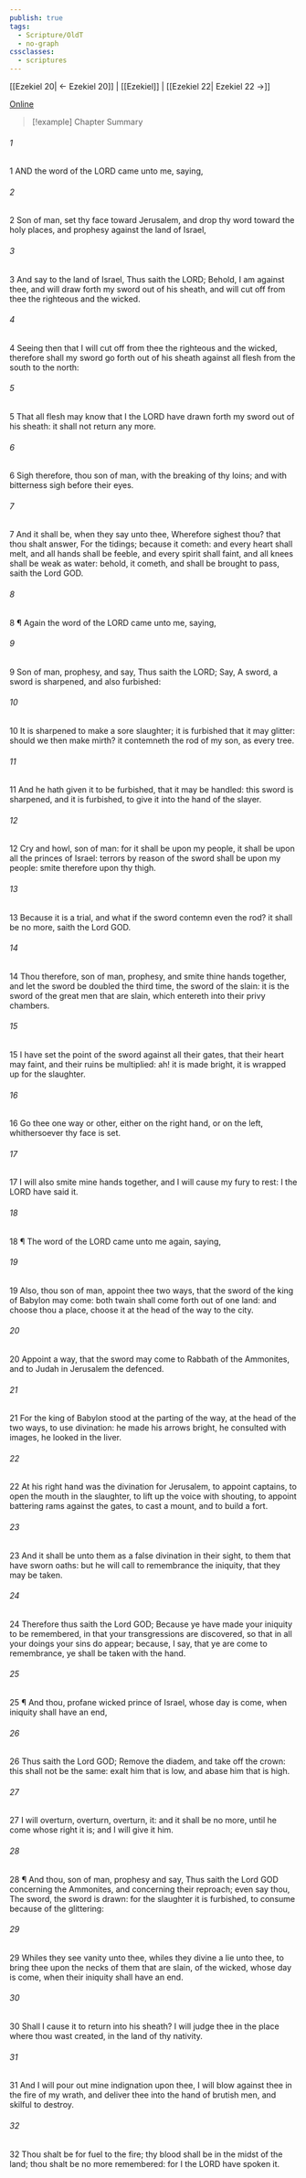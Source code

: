 ```yaml
---
publish: true
tags:
  - Scripture/OldT
  - no-graph
cssclasses:
  - scriptures
---
```

[[Ezekiel 20| ← Ezekiel 20]] | [[Ezekiel]] | [[Ezekiel 22| Ezekiel 22 →]]

[Online](https://churchofjesuschrist.org/study/scriptures/ot/ezek/21?lang=eng)

>[!example] Chapter Summary
>
###### 1
1 AND the word of the LORD came unto me, saying,
###### 2
2 Son of man, set thy face toward Jerusalem, and drop thy word toward the holy places, and prophesy against the land of Israel,
###### 3
3 And say to the land of Israel, Thus saith the LORD; Behold, I am against thee, and will draw forth my sword out of his sheath, and will cut off from thee the righteous and the wicked.
###### 4
4 Seeing then that I will cut off from thee the righteous and the wicked, therefore shall my sword go forth out of his sheath against all flesh from the south to the north:
###### 5
5 That all flesh may know that I the LORD have drawn forth my sword out of his sheath: it shall not return any more.
###### 6
6 Sigh therefore, thou son of man, with the breaking of thy loins; and with bitterness sigh before their eyes.
###### 7
7 And it shall be, when they say unto thee, Wherefore sighest thou?  that thou shalt answer, For the tidings; because it cometh: and every heart shall melt, and all hands shall be feeble, and every spirit shall faint, and all knees shall be weak as water: behold, it cometh, and shall be brought to pass, saith the Lord GOD.
###### 8
8 ¶ Again the word of the LORD came unto me, saying,
###### 9
9 Son of man, prophesy, and say, Thus saith the LORD; Say, A sword, a sword is sharpened, and also furbished:
###### 10
10 It is sharpened to make a sore slaughter; it is furbished that it may glitter: should we then make mirth?  it contemneth the rod of my son, as every tree.
###### 11
11 And he hath given it to be furbished, that it may be handled: this sword is sharpened, and it is furbished, to give it into the hand of the slayer.
###### 12
12 Cry and howl, son of man: for it shall be upon my people, it shall be upon all the princes of Israel: terrors by reason of the sword shall be upon my people: smite therefore upon thy thigh.
###### 13
13 Because it is a trial, and what if the sword contemn even the rod?  it shall be no more, saith the Lord GOD.
###### 14
14 Thou therefore, son of man, prophesy, and smite thine hands together, and let the sword be doubled the third time, the sword of the slain: it is the sword of the great men that are slain, which entereth into their privy chambers.
###### 15
15 I have set the point of the sword against all their gates, that their heart may faint, and their ruins be multiplied: ah! it is made bright, it is wrapped up for the slaughter.
###### 16
16 Go thee one way or other, either on the right hand, or on the left, whithersoever thy face is set.
###### 17
17 I will also smite mine hands together, and I will cause my fury to rest: I the LORD have said it.
###### 18
18 ¶ The word of the LORD came unto me again, saying,
###### 19
19 Also, thou son of man, appoint thee two ways, that the sword of the king of Babylon may come: both twain shall come forth out of one land: and choose thou a place, choose it at the head of the way to the city.
###### 20
20 Appoint a way, that the sword may come to Rabbath of the Ammonites, and to Judah in Jerusalem the defenced.
###### 21
21 For the king of Babylon stood at the parting of the way, at the head of the two ways, to use divination: he made his arrows bright, he consulted with images, he looked in the liver.
###### 22
22 At his right hand was the divination for Jerusalem, to appoint captains, to open the mouth in the slaughter, to lift up the voice with shouting, to appoint battering rams against the gates, to cast a mount, and to build a fort.
###### 23
23 And it shall be unto them as a false divination in their sight, to them that have sworn oaths: but he will call to remembrance the iniquity, that they may be taken.
###### 24
24 Therefore thus saith the Lord GOD; Because ye have made your iniquity to be remembered, in that your transgressions are discovered, so that in all your doings your sins do appear; because, I say, that ye are come to remembrance, ye shall be taken with the hand.
###### 25
25 ¶ And thou, profane wicked prince of Israel, whose day is come, when iniquity shall have an end,
###### 26
26 Thus saith the Lord GOD; Remove the diadem, and take off the crown: this shall not be the same: exalt him that is low, and abase him that is high.
###### 27
27 I will overturn, overturn, overturn, it: and it shall be no more, until he come whose right it is; and I will give it him.
###### 28
28 ¶ And thou, son of man, prophesy and say, Thus saith the Lord GOD concerning the Ammonites, and concerning their reproach; even say thou, The sword, the sword is drawn: for the slaughter it is furbished, to consume because of the glittering:
###### 29
29 Whiles they see vanity unto thee, whiles they divine a lie unto thee, to bring thee upon the necks of them that are slain, of the wicked, whose day is come, when their iniquity shall have an end.
###### 30
30 Shall I cause it to return into his sheath?  I will judge thee in the place where thou wast created, in the land of thy nativity.
###### 31
31 And I will pour out mine indignation upon thee, I will blow against thee in the fire of my wrath, and deliver thee into the hand of brutish men, and skilful to destroy.
###### 32
32 Thou shalt be for fuel to the fire; thy blood shall be in the midst of the land; thou shalt be no more remembered: for I the LORD have spoken it.



